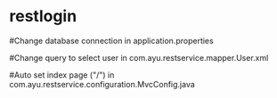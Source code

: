 # restlogin

#Change database connection in application.properties

#Change query to select user in com.ayu.restservice.mapper.User.xml

#Auto set index page ("/") in com.ayu.restservice.configuration.MvcConfig.java
